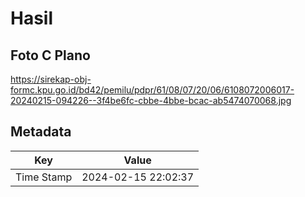 # Hasil

## Foto C Plano

https://sirekap-obj-formc.kpu.go.id/bd42/pemilu/pdpr/61/08/07/20/06/6108072006017-20240215-094226--3f4be6fc-cbbe-4bbe-bcac-ab5474070068.jpg


## Metadata

| Key        | Value               |
| ---------- | ------------------- |
| Time Stamp | 2024-02-15 22:02:37 |



